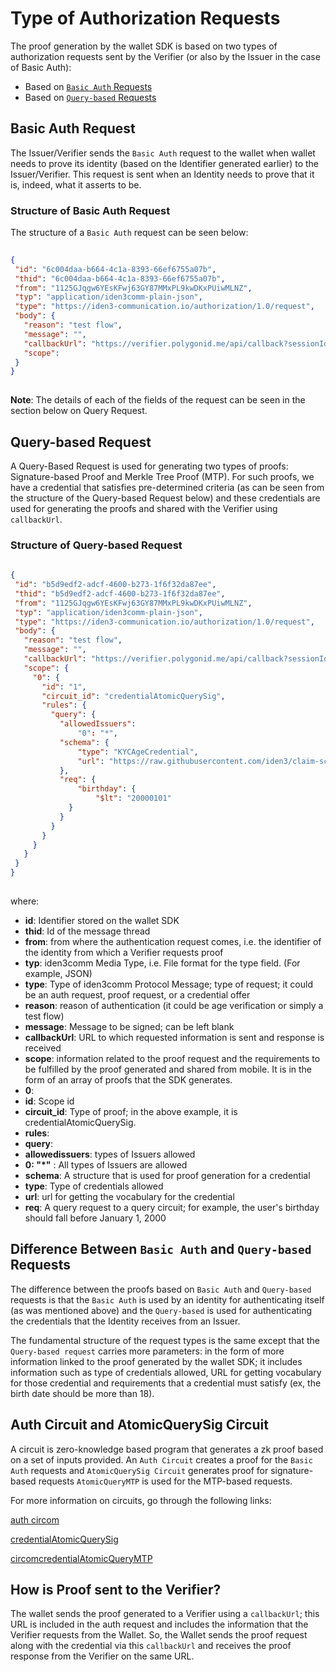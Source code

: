 # Type of Authorization Requests 
 
The proof generation by the wallet SDK is based on two types of authorization requests sent by the Verifier (or also by the Issuer in the case of Basic Auth):
 
- Based on [`Basic Auth` Requests](../../../../verifier/verification-library/request-api-guide.md#basic-auth-request)
- Based on [`Query-based` Requests](../../../../verifier/verification-library/request-api-guide.md#query-based-request)
 
## Basic Auth Request
 
The Issuer/Verifier sends the `Basic Auth` request to the wallet when wallet needs to prove its identity (based on the Identifier generated earlier) to the Issuer/Verifier. This request is sent when an Identity needs to prove that it is, indeed, what it asserts to be. 
 
### Structure of Basic Auth Request
 
The structure of a `Basic Auth` request can be seen below:
 
```json
 
{
 "id": "6c004daa-b664-4c1a-8393-66ef6755a07b",
 "thid": "6c004daa-b664-4c1a-8393-66ef6755a07b",
 "from": "1125GJqgw6YEsKFwj63GY87MMxPL9kwDKxPUiwMLNZ",
 "typ": "application/iden3comm-plain-json",
 "type": "https://iden3-communication.io/authorization/1.0/request",
 "body": {
   "reason": "test flow",
   "message": "",
   "callbackUrl": "https://verifier.polygonid.me/api/callback?sessionId=95209",
   "scope":
 }
}
 
```
**Note**: The details of each of the fields of the request can be seen in the section below on Query Request.
 
## Query-based Request
 
A Query-Based Request is used for generating two types of proofs: Signature-based Proof and Merkle Tree Proof (MTP). For such proofs, we have a credential that satisfies pre-determined criteria (as can be seen from the structure of the Query-based Request below) and these credentials are used for generating the proofs and shared with the Verifier using `callbackUrl`.
 
### Structure of Query-based Request
 
 
```json
 
{
 "id": "b5d9edf2-adcf-4600-b273-1f6f32da87ee",
 "thid": "b5d9edf2-adcf-4600-b273-1f6f32da87ee",
 "from": "1125GJqgw6YEsKFwj63GY87MMxPL9kwDKxPUiwMLNZ",
 "typ": "application/iden3comm-plain-json",
 "type": "https://iden3-communication.io/authorization/1.0/request",
 "body": {
   "reason": "test flow",
   "message": "",
   "callbackUrl": "https://verifier.polygonid.me/api/callback?sessionId=932469",
   "scope": {
     "0": {
       "id": "1",
       "circuit_id": "credentialAtomicQuerySig",
       "rules": {
         "query": {
           "allowedIssuers":
               "0": "*",
           "schema": {
               "type": "KYCAgeCredential",
               "url": "https://raw.githubusercontent.com/iden3/claim-schema-vocab/main/schemas/json-ld/kyc-v2.json-ld"
           },
           "req": {
               "birthday": {
                   "$lt": "20000101"
             }
           }
         }
       }
     }
   }
 }
}
 
```
where:
 
- **id**: Identifier stored on the wallet SDK
- **thid**: Id of the message thread
- **from**: from where the authentication request comes, i.e. the identifier of the identity from which a Verifier requests proof
- **typ**: iden3comm Media Type, i.e. File format for the type field. (For example, JSON)
- **type**: Type of iden3comm Protocol Message; type of request; it could be an auth request, proof request, or a credential offer
- **reason**: reason of authentication (it could be age verification or simply a test flow)
- **message**: Message to be signed; can be left blank
- **callbackUrl**: URL to which requested information is sent and response is received
- **scope**: information related to the proof request and the requirements to be fulfilled by the proof generated and shared from mobile. It is in the form of an array of proofs that the SDK generates.
- **0**:
- **id**: Scope id
- **circuit_id**: Type of proof; in the above example, it is credentialAtomicQuerySig.
- **rules**:
- **query**:
- **allowedissuers**: types of Issuers allowed
- **0: "*"** : All types of Issuers are allowed
- **schema**: A structure that is used for proof generation for a credential
- **type**: Type of credentials allowed
- **url**: url for getting the vocabulary for the credential
- **req**: A query request to a query circuit; for example, the user's birthday should fall before January 1, 2000
 
## Difference Between `Basic Auth` and `Query-based` Requests
 
The difference between the proofs based on `Basic Auth` and `Query-based` requests is that the `Basic Auth` is used by an identity for authenticating itself (as was mentioned above) and the `Query-based` is used for authenticating the credentials that the Identity receives from an Issuer.
 
The fundamental structure of the request types is the same except that the `Query-based request` carries more parameters: in the form of more information linked to the proof generated by the wallet SDK; it includes information such as type of credentials allowed, URL for getting vocabulary for those credential and requirements that a credential must satisfy (ex, the birth date should be more than 18).
 
## Auth Circuit and AtomicQuerySig Circuit
 
A circuit is zero-knowledge based program that generates a zk proof based on a set of inputs provided. An `Auth Circuit` creates a proof for the `Basic Auth` requests and `AtomicQuerySig Circuit` generates proof for signature-based requests `AtomicQueryMTP` is used for the MTP-based requests.
 
For more information on circuits, go through the following links:
 
 
[auth circom](https://github.com/iden3/circuits/blob/master/circuits/auth.circom)
 
[credentialAtomicQuerySig](https://github.com/iden3/circuits/blob/master/circuits/credentialAtomicQuerySig.circom)
 
[circomcredentialAtomicQueryMTP](https://github.com/iden3/circuits/blob/master/circuits/credentialAtomicQueryMTP.circom)
 
## How is Proof sent to the Verifier?
 
The wallet sends the proof generated to a Verifier using a `callbackUrl`; this URL is included in the auth request and includes the information that the Verifier requests from the Wallet. So, the Wallet sends the proof request along with the credential via this `callbackUrl` and receives the proof response from the Verifier on the same URL.
